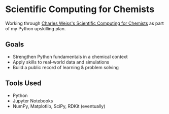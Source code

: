 # Scientific Computing for Chemists

Working through [Charles Weiss's Scientific Computing for Chemists](https://weisscharlesj.github.io/SciCompforChemists/) as part of my Python upskilling plan.

## Goals

- Strengthen Python fundamentals in a chemical context
- Apply skills to real-world data and simulations
- Build a public record of learning & problem solving

## Tools Used

- Python
- Jupyter Notebooks
- NumPy, Matplotlib, SciPy, RDKit (eventually)
